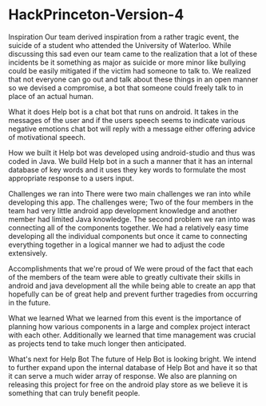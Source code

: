 # HackPrinceton-Version-4


Inspiration
Our team derived inspiration from a rather tragic event, the suicide of a student who attended the University of Waterloo. While discussing this sad even our team came to the realization that a lot of these incidents be it something as major as suicide or more minor like bullying could be easily mitigated if the victim had someone to talk to. We realized that not everyone can go out and talk about these things in an open manner so we devised a compromise, a bot that someone could freely talk to in place of an actual human.

What it does
Help bot is a chat bot that runs on android. It takes in the messages of the user and if the users speech seems to indicate various negative emotions chat bot will reply with a message either offering advice of motivational speech.

How we built it
Help bot was developed using android-studio and thus was coded in Java. We build Help bot in a such a manner that it has an internal database of key words and it uses they key words to formulate the most appropriate response to a users input.

Challenges we ran into
There were two main challenges we ran into while developing this app. The challenges were; Two of the four members in the team had very little android app development knowledge and another member had limited Java knowledge. The second problem we ran into was connecting all of the components together. We had a relatively easy time developing all the individual components but once it came to connecting everything together in a logical manner we had to adjust the code extensively.

Accomplishments that we're proud of
We were proud of the fact that each of the members of the team were able to greatly cultivate their skills in android and java development all the while being able to create an app that hopefully can be of great help and prevent further tragedies from occurring in the future.

What we learned
What we learned from this event is the importance of planning how various components in a large and complex project interact with each other. Additionally we learned that time management was crucial as projects tend to take much longer then anticipated.

What's next for Help Bot
The future of Help Bot is looking bright. We intend to further expand upon the internal database of Help Bot and have it so that it can serve a much wider array of response. We also are planning on releasing this project for free on the android play store as we believe it is something that can truly benefit people.

